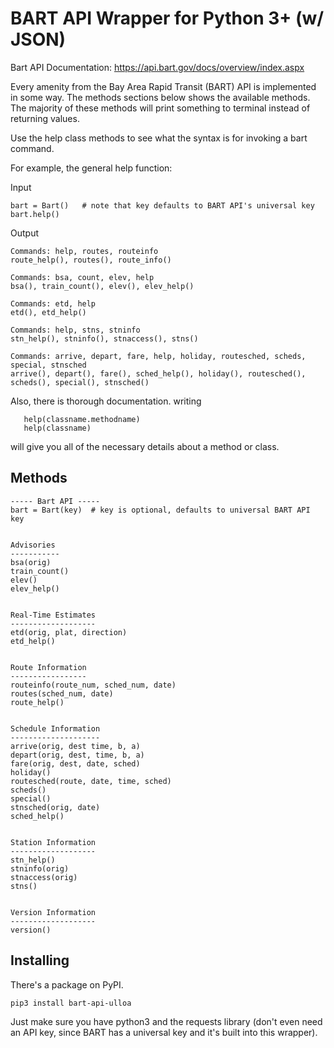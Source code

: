 # BART API Wrapper for Python 3+ (w/ JSON)
Bart API Documentation: https://api.bart.gov/docs/overview/index.aspx

Every amenity from the Bay Area Rapid Transit (BART) API is implemented in some way.
The methods sections below shows the available methods. The majority of these
methods will print something to terminal instead of returning values.

Use the help class methods to see what the syntax is for invoking a bart command.

For example, the general help function:

Input

    bart = Bart()   # note that key defaults to BART API's universal key
    bart.help()
    
Output

    Commands: help, routes, routeinfo 
    route_help(), routes(), route_info()
    
    Commands: bsa, count, elev, help 
    bsa(), train_count(), elev(), elev_help()
    
    Commands: etd, help 
    etd(), etd_help()
    
    Commands: help, stns, stninfo 
    stn_help(), stninfo(), stnaccess(), stns()
    
    Commands: arrive, depart, fare, help, holiday, routesched, scheds, special, stnsched 
    arrive(), depart(), fare(), sched_help(), holiday(), routesched(), scheds(), special(), stnsched()
  
  
Also, there is thorough documentation. writing
    
       help(classname.methodname)
       help(classname)
       
will give you all of the necessary details about a method or class.


## Methods
    ----- Bart API -----
    bart = Bart(key)  # key is optional, defaults to universal BART API key


    Advisories
    -----------
    bsa(orig)
    train_count()
    elev()
    elev_help()


    Real-Time Estimates
    -------------------
    etd(orig, plat, direction)
    etd_help()


    Route Information
    -----------------
    routeinfo(route_num, sched_num, date)
    routes(sched_num, date)
    route_help()


    Schedule Information
    --------------------
    arrive(orig, dest time, b, a)
    depart(orig, dest, time, b, a)
    fare(orig, dest, date, sched)
    holiday()
    routesched(route, date, time, sched)
    scheds()
    special()
    stnsched(orig, date)
    sched_help()


    Station Information
    -------------------
    stn_help()
    stninfo(orig)
    stnaccess(orig)
    stns()


    Version Information
    -------------------
    version()
   
## Installing
There's a package on PyPI.

    pip3 install bart-api-ulloa

Just make sure you have python3 and the requests library (don't even need an API key, 
since BART has a universal key and it's built into this wrapper).
